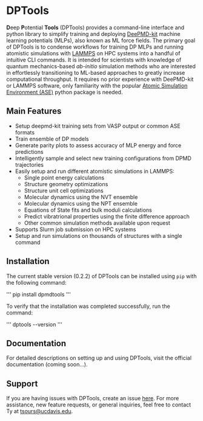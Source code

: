 # DPTools
**D**eep **P**otential **Tools** (DPTools) provides a command-line interface and python library to simplify training and deploying [DeePMD-kit](https://github.com/deepmodeling/deepmd-kit) machine learning potentials (MLPs), also known as ML force fields. The primary goal of DPTools is to condense workflows for training DP MLPs and running atomistic simulations with [LAMMPS](https://www.lammps.org)  on HPC systems into a handful of intuitive CLI commands. It is intended for scientists with knowledge of quantum mechanics-based *ab-initio* simulation methods who are interested in effortlessly transitioning to ML-based approaches to greatly increase computational throughput. It requires no prior experience with DeePMD-kit or LAMMPS software, only familiarity with the popular [Atomic Simulation Environment (ASE)](https://wiki.fysik.dtu.dk/ase/index.html) python package is needed.

## Main Features

* Setup deepmd-kit training sets from VASP output or common ASE formats
* Train ensemble of DP models
* Generate parity plots to assess accuracy of MLP energy and force predictions
* Intelligently sample and select new training configurations from DPMD trajectories
* Easily setup and run different atomistic simulations in LAMMPS:
	* Single point energy calculations
	* Structure geometry optimizations
	* Structure unit cell optimizations
	* Molecular dynamics using the NVT ensemble
	* Molecular dynamics using the NPT ensemble
	* Equations of State fits and bulk moduli calculations
	* Predict vibratrional properties using the finite difference approach
	* Other common simulation methods available upon request
* Supports Slurm job submission on HPC systems
* Setup and run simulations on thousands of structures with a single command

## Installation
The current stable version (0.2.2) of DPTools can be installed using `pip` with the following command:

'''
pip install dpmdtools
'''

To verify that the installation was completed successfully, run the command:

'''
dptools --version
'''

## Documentation
For detailed descriptions on setting up and using DPTools, visit the official documentation (coming soon...).

## Support
If you are having issues with DPTools, create an issue [here](https://github.com/tysours/DPTools/issues). For more assistance, new feature requests, or general inquiries, feel free to contact Ty at tsours@ucdavis.edu.
